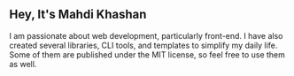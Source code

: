 ## Hey, It's Mahdi Khashan

I am passionate about web development, particularly front-end. I have also created several libraries, CLI tools, and templates to simplify my daily life. Some of them are published under the MIT license, so feel free to use them as well.
